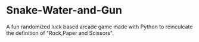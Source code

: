 # Snake-Water-and-Gun
A fun randomized luck based arcade game made with Python to reinculcate the definition of "Rock,Paper and Scissors".
